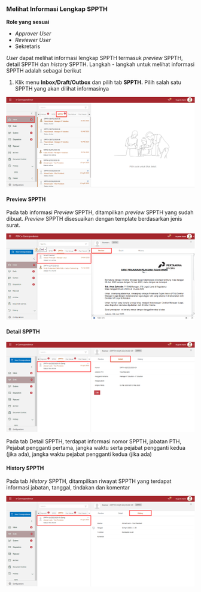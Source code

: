 ### **Melihat Informasi Lengkap SPPTH**

**Role yang sesuai**

- *Approver User*
- *Reviewer User*
- Sekretaris

*User* dapat melihat informasi lengkap SPPTH termasuk *preview* SPPTH, detail SPPTH dan *history* SPPTH. Langkah - langkah untuk melihat informasi SPPTH adalah sebagai berikut

1. Klik menu **Inbox/Draft/Outbox** dan pilih tab **SPPTH.** Pilih salah satu SPPTH yang akan dilihat informasinya

![gambar](SC_SPPTH/TH25.png)

#### **Preview SPPTH**

Pada tab informasi *Preview* SPPTH, ditampilkan *preview* SPPTH yang sudah dibuat. *Preview* SPPTH disesuaikan dengan template berdasarkan jenis surat.

![gambar](SC_SPPTH/CR08.png)

#### **Detail SPPTH**

![gambar](SC_SPPTH/TH27.png)

Pada tab Detail SPPTH, terdapat informasi nomor SPPTH, jabatan PTH, Pejabat pengganti pertama, jangka waktu serta pejabat pengganti kedua (jika ada), jangka waktu pejabat pengganti kedua (jika ada)

#### **History SPPTH**

Pada tab *History* SPPTH, ditampilkan riwayat SPPTH yang terdapat informasi jabatan, tanggal, tindakan dan komentar

![gambar](SC_SPPTH/TH28.png)


